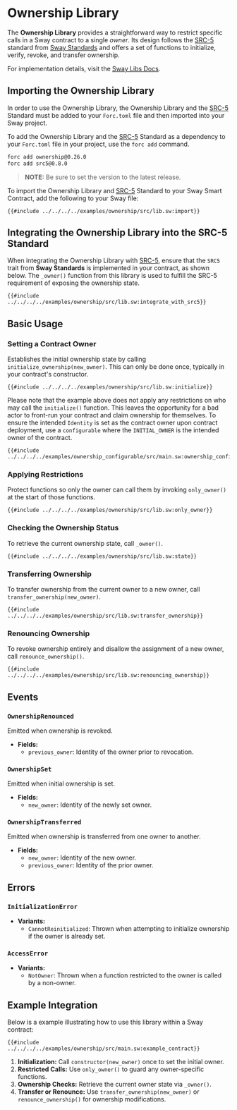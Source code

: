 # Ownership Library

The **Ownership Library** provides a straightforward way to restrict specific calls in a Sway contract to a single _owner_. Its design follows the [SRC-5](https://docs.fuel.network/docs/sway-standards/src-5-ownership/) standard from [Sway Standards](https://docs.fuel.network/docs/sway-standards/) and offers a set of functions to initialize, verify, revoke, and transfer ownership.

For implementation details, visit the [Sway Libs Docs](https://fuellabs.github.io/sway-libs/master/sway_libs/ownership/index.html).

## Importing the Ownership Library
   
In order to use the Ownership Library, the Ownership Library and the [SRC-5](https://docs.fuel.network/docs/sway-standards/src-5-ownership/) Standard must be added to your `Forc.toml` file and then imported into your Sway project.

To add the Ownership Library and the [SRC-5](https://docs.fuel.network/docs/sway-standards/src-5-ownership/) Standard as a dependency to your `Forc.toml` file in your project, use the `forc add` command.

```bash
forc add ownership@0.26.0
forc add src5@0.8.0
```

> **NOTE:** Be sure to set the version to the latest release.

To import the Ownership Library and [SRC-5](https://docs.fuel.network/docs/sway-standards/src-5-ownership/) Standard to your Sway Smart Contract, add the following to your Sway file:

```sway
{{#include ../../../../examples/ownership/src/lib.sw:import}}
```

## Integrating the Ownership Library into the SRC-5 Standard

When integrating the Ownership Library with [SRC-5](https://docs.fuel.network/docs/sway-standards/src-5-ownership/), ensure that the `SRC5` trait from **Sway Standards** is implemented in your contract, as shown below. The `_owner()` function from this library is used to fulfill the SRC-5 requirement of exposing the ownership state.

```sway
{{#include ../../../../examples/ownership/src/lib.sw:integrate_with_src5}}
```

## Basic Usage

### Setting a Contract Owner

Establishes the initial ownership state by calling `initialize_ownership(new_owner)`. This can only be done once, typically in your contract's constructor.

```sway
{{#include ../../../../examples/ownership/src/lib.sw:initialize}}
```

Please note that the example above does not apply any restrictions on who may call the `initialize()` function. This leaves the opportunity for a bad actor to front-run your contract and claim ownership for themselves. To ensure the intended `Identity` is set as the contract owner upon contract deployment, use a `configurable` where the `INITIAL_OWNER` is the intended owner of the contract.

```sway
{{#include ../../../../examples/ownership_configurable/src/main.sw:ownership_configurable}}
```

### Applying Restrictions

Protect functions so only the owner can call them by invoking `only_owner()` at the start of those functions.

```sway
{{#include ../../../../examples/ownership/src/lib.sw:only_owner}}
```

### Checking the Ownership Status

To retrieve the current ownership state, call `_owner()`.

```sway
{{#include ../../../../examples/ownership/src/lib.sw:state}}
```

### Transferring Ownership

To transfer ownership from the current owner to a new owner, call `transfer_ownership(new_owner)`.

```sway
{{#include ../../../../examples/ownership/src/lib.sw:transfer_ownership}}
```

### Renouncing Ownership

To revoke ownership entirely and disallow the assignment of a new owner, call `renounce_ownership()`.

```sway
{{#include ../../../../examples/ownership/src/lib.sw:renouncing_ownership}}
```

## Events

### `OwnershipRenounced`

Emitted when ownership is revoked.

- **Fields:**
  - `previous_owner`: Identity of the owner prior to revocation.

### `OwnershipSet`

Emitted when initial ownership is set.

- **Fields:**
  - `new_owner`: Identity of the newly set owner.

### `OwnershipTransferred`

Emitted when ownership is transferred from one owner to another.

- **Fields:**
  - `new_owner`: Identity of the new owner.
  - `previous_owner`: Identity of the prior owner.

## Errors

### `InitializationError`

- **Variants:**
  - `CannotReinitialized`: Thrown when attempting to initialize ownership if the owner is already set.

### `AccessError`

- **Variants:**
  - `NotOwner`: Thrown when a function restricted to the owner is called by a non-owner.

## Example Integration

Below is a example illustrating how to use this library within a Sway contract:

```sway
{{#include ../../../../examples/ownership/src/main.sw:example_contract}}
```

1. **Initialization:** Call `constructor(new_owner)` once to set the initial owner.  
2. **Restricted Calls:** Use `only_owner()` to guard any owner-specific functions.  
3. **Ownership Checks:** Retrieve the current owner state via `_owner()`.  
4. **Transfer or Renounce:** Use `transfer_ownership(new_owner)` or `renounce_ownership()` for ownership modifications.
